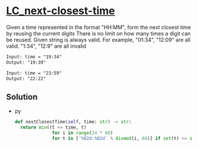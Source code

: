 # [LC_next-closest-time](https://leetcode.com/problems/next-closest-time)

Given a time represented in the format "HH:MM", form the next closest time by reusing the current digits
There is no limit on how many times a digit can be reused.
Given string is always valid. For example, "01:34", "12:09" are all valid. "1:34", "12:9" are all invalid

```txt
Input: time = "19:34"
Output: "19:39"

Input: time = "23:59"
Output: "22:22"
```

## Solution

* py

  ```py
  def nextClosestTime(self, time: str) -> str:
    return min((t <= time, t)
                for i in range(24 * 60)
                for t in ['%02d:%02d' % divmod(i, 60)] if set(t) <= set(time))[1]
  ```
